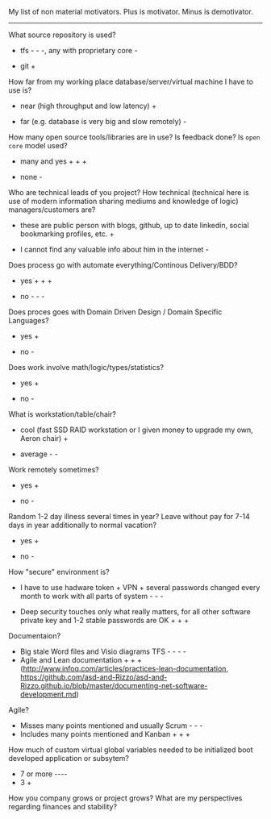 
My list of non material motivators. Plus is motivator. Minus is demotivator.

---

What source repository is used?

* tfs - - -, any with proprietary core -

* git +

How far  from my working place database/server/virtual machine I have to use is?

* near (high throughput and low latency) +

* far (e.g. database is very big and slow remotely) -

How many open source tools/libraries are in use? Is feedback done? Is `open core` model used?

* many and yes + + +

* none -

Who are technical leads of you project? How technical (technical here is use of modern information sharing mediums and knowledge of logic) managers/customers are?

* these are public person with blogs, github, up to date linkedin, social bookmarking profiles, etc.  +

* I cannot find any valuable info about him in the internet -

Does process go with automate everything/Continous Delivery/BDD?

* yes + + + 

* no - - - 

Does proces goes with Domain Driven Design / Domain Specific Languages?

* yes +

* no -

Does work involve math/logic/types/statistics?

* yes +

* no -


What is workstation/table/chair?

* cool (fast SSD RAID workstation or I given money to upgrade my own, Aeron chair) +

* average - -

Work remotely sometimes?

* yes +

* no -

Random 1-2 day illness several times in year? Leave without pay for 7-14 days in year additionally to normal vacation?

* yes +

* no -

How "secure" environment is?  

* I have to use hadware token + VPN + several passwords changed every month to work with all parts of system - - -

* Deep security touches only what really matters, for all other software private key and 1-2 stable passwords are OK + + +

Documentaion?

* Big stale Word files and Visio diagrams TFS - - - -
* Agile and Lean documentation + + +  (http://www.infoq.com/articles/practices-lean-documentation, https://github.com/asd-and-Rizzo/asd-and-Rizzo.github.io/blob/master/documenting-net-software-development.md)

Agile?

* Misses many points mentioned and usually Scrum  - - -
* Includes many points mentioned and Kanban + + +

How much of custom virtual global variables needed to be initialized boot developed application or subsytem?
* 7 or more ----
* 3 +


How you company grows or project grows? What are my perspectives regarding finances and stability? 


